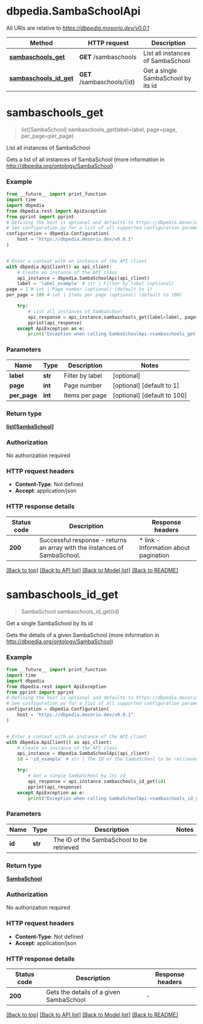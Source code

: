 # dbpedia.SambaSchoolApi

All URIs are relative to *https://dbpedia.mosorio.dev/v0.0.1*

Method | HTTP request | Description
------------- | ------------- | -------------
[**sambaschools_get**](SambaSchoolApi.md#sambaschools_get) | **GET** /sambaschools | List all instances of SambaSchool
[**sambaschools_id_get**](SambaSchoolApi.md#sambaschools_id_get) | **GET** /sambaschools/{id} | Get a single SambaSchool by its id


# **sambaschools_get**
> list[SambaSchool] sambaschools_get(label=label, page=page, per_page=per_page)

List all instances of SambaSchool

Gets a list of all instances of SambaSchool (more information in http://dbpedia.org/ontology/SambaSchool)

### Example

```python
from __future__ import print_function
import time
import dbpedia
from dbpedia.rest import ApiException
from pprint import pprint
# Defining the host is optional and defaults to https://dbpedia.mosorio.dev/v0.0.1
# See configuration.py for a list of all supported configuration parameters.
configuration = dbpedia.Configuration(
    host = "https://dbpedia.mosorio.dev/v0.0.1"
)


# Enter a context with an instance of the API client
with dbpedia.ApiClient() as api_client:
    # Create an instance of the API class
    api_instance = dbpedia.SambaSchoolApi(api_client)
    label = 'label_example' # str | Filter by label (optional)
page = 1 # int | Page number (optional) (default to 1)
per_page = 100 # int | Items per page (optional) (default to 100)

    try:
        # List all instances of SambaSchool
        api_response = api_instance.sambaschools_get(label=label, page=page, per_page=per_page)
        pprint(api_response)
    except ApiException as e:
        print("Exception when calling SambaSchoolApi->sambaschools_get: %s\n" % e)
```

### Parameters

Name | Type | Description  | Notes
------------- | ------------- | ------------- | -------------
 **label** | **str**| Filter by label | [optional] 
 **page** | **int**| Page number | [optional] [default to 1]
 **per_page** | **int**| Items per page | [optional] [default to 100]

### Return type

[**list[SambaSchool]**](SambaSchool.md)

### Authorization

No authorization required

### HTTP request headers

 - **Content-Type**: Not defined
 - **Accept**: application/json

### HTTP response details
| Status code | Description | Response headers |
|-------------|-------------|------------------|
**200** | Successful response - returns an array with the instances of SambaSchool. |  * link - Information about pagination <br>  |

[[Back to top]](#) [[Back to API list]](../README.md#documentation-for-api-endpoints) [[Back to Model list]](../README.md#documentation-for-models) [[Back to README]](../README.md)

# **sambaschools_id_get**
> SambaSchool sambaschools_id_get(id)

Get a single SambaSchool by its id

Gets the details of a given SambaSchool (more information in http://dbpedia.org/ontology/SambaSchool)

### Example

```python
from __future__ import print_function
import time
import dbpedia
from dbpedia.rest import ApiException
from pprint import pprint
# Defining the host is optional and defaults to https://dbpedia.mosorio.dev/v0.0.1
# See configuration.py for a list of all supported configuration parameters.
configuration = dbpedia.Configuration(
    host = "https://dbpedia.mosorio.dev/v0.0.1"
)


# Enter a context with an instance of the API client
with dbpedia.ApiClient() as api_client:
    # Create an instance of the API class
    api_instance = dbpedia.SambaSchoolApi(api_client)
    id = 'id_example' # str | The ID of the SambaSchool to be retrieved

    try:
        # Get a single SambaSchool by its id
        api_response = api_instance.sambaschools_id_get(id)
        pprint(api_response)
    except ApiException as e:
        print("Exception when calling SambaSchoolApi->sambaschools_id_get: %s\n" % e)
```

### Parameters

Name | Type | Description  | Notes
------------- | ------------- | ------------- | -------------
 **id** | **str**| The ID of the SambaSchool to be retrieved | 

### Return type

[**SambaSchool**](SambaSchool.md)

### Authorization

No authorization required

### HTTP request headers

 - **Content-Type**: Not defined
 - **Accept**: application/json

### HTTP response details
| Status code | Description | Response headers |
|-------------|-------------|------------------|
**200** | Gets the details of a given SambaSchool |  -  |

[[Back to top]](#) [[Back to API list]](../README.md#documentation-for-api-endpoints) [[Back to Model list]](../README.md#documentation-for-models) [[Back to README]](../README.md)

